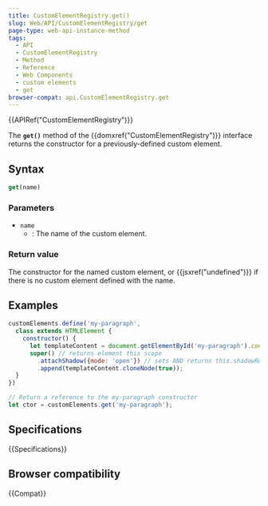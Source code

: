 ```yaml
---
title: CustomElementRegistry.get()
slug: Web/API/CustomElementRegistry/get
page-type: web-api-instance-method
tags:
  - API
  - CustomElementRegistry
  - Method
  - Reference
  - Web Components
  - custom elements
  - get
browser-compat: api.CustomElementRegistry.get
---
```

{{APIRef("CustomElementRegistry")}}

The **`get()`** method of the
{{domxref("CustomElementRegistry")}} interface returns the constructor for a
previously-defined custom element.

## Syntax

```js
get(name)
```

### Parameters

- `name`
  - : The name of the custom element.

### Return value

The constructor for the named custom element, or {{jsxref("undefined")}} if there is no custom element defined with the name.

## Examples

```js
customElements.define('my-paragraph',
  class extends HTMLElement {
    constructor() {
      let templateContent = document.getElementById('my-paragraph').content;
      super() // returns element this scope
        .attachShadow({mode: 'open'}) // sets AND returns this.shadowRoot
        .append(templateContent.cloneNode(true));
  }
})

// Return a reference to the my-paragraph constructor
let ctor = customElements.get('my-paragraph');
```

## Specifications

{{Specifications}}

## Browser compatibility

{{Compat}}
